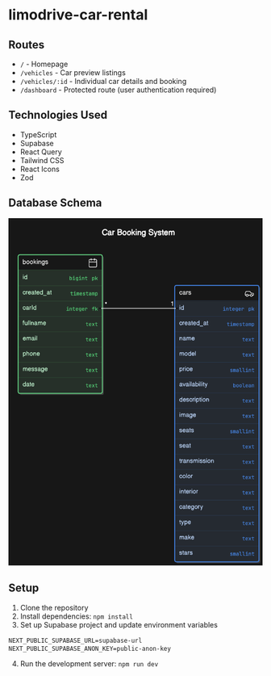 # limodrive-car-rental

## Routes

- `/` - Homepage
- `/vehicles` - Car preview listings
- `/vehicles/:id` - Individual car details and booking
- `/dashboard` - Protected route (user authentication required)

## Technologies Used

- TypeScript
- Supabase
- React Query
- Tailwind CSS
- React Icons
- Zod

## Database Schema

![img_2.png](img_2.png)

## Setup

1. Clone the repository
2. Install dependencies: `npm install`
3. Set up Supabase project and update environment variables

```dotenv
NEXT_PUBLIC_SUPABASE_URL=supabase-url
NEXT_PUBLIC_SUPABASE_ANON_KEY=public-anon-key
```

4. Run the development server: `npm run dev`
